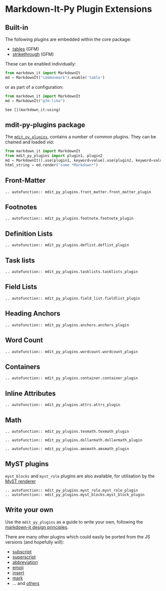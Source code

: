 # Markdown-It-Py Plugin Extensions

## Built-in

The following plugins are embedded within the core package:

- [tables](https://help.github.com/articles/organizing-information-with-tables/) (GFM)
- [strikethrough](https://help.github.com/articles/basic-writing-and-formatting-syntax/#styling-text) (GFM)

These can be enabled individually:

```python
from markdown_it import MarkdownIt
md = MarkdownIt("commonmark").enable('table')
```

or as part of a configuration:

```python
from markdown_it import MarkdownIt
md = MarkdownIt("gfm-like")
```

```{seealso}
See [](markdown_it:using)
```

## mdit-py-plugins package

The [`mdit_py_plugins`](https://github.com/executablebooks/mdit-py-plugins), contains a number of common plugins.
They can be chained and loaded *via*:

```python
from markdown_it import MarkdownIt
from mdit_py_plugins import plugin1, plugin2
md = MarkdownIt().use(plugin1, keyword=value).use(plugin2, keyword=value)
html_string = md.render("some *Markdown*")
```

## Front-Matter

```{eval-rst}
.. autofunction:: mdit_py_plugins.front_matter.front_matter_plugin
```

## Footnotes

```{eval-rst}
.. autofunction:: mdit_py_plugins.footnote.footnote_plugin
```

## Definition Lists

```{eval-rst}
.. autofunction:: mdit_py_plugins.deflist.deflist_plugin
```

## Task lists

```{eval-rst}
.. autofunction:: mdit_py_plugins.tasklists.tasklists_plugin
```

## Field Lists

```{eval-rst}
.. autofunction:: mdit_py_plugins.field_list.fieldlist_plugin
```

## Heading Anchors

```{eval-rst}
.. autofunction:: mdit_py_plugins.anchors.anchors_plugin
```

## Word Count

```{eval-rst}
.. autofunction:: mdit_py_plugins.wordcount.wordcount_plugin
```

## Containers

```{eval-rst}
.. autofunction:: mdit_py_plugins.container.container_plugin
```

## Inline Attributes

```{eval-rst}
.. autofunction:: mdit_py_plugins.attrs.attrs_plugin
```

## Math

```{eval-rst}
.. autofunction:: mdit_py_plugins.texmath.texmath_plugin
```

```{eval-rst}
.. autofunction:: mdit_py_plugins.dollarmath.dollarmath_plugin
```

```{eval-rst}
.. autofunction:: mdit_py_plugins.amsmath.amsmath_plugin
```

## MyST plugins

`myst_blocks` and `myst_role` plugins are also available, for utilisation by the [MyST renderer](https://myst-parser.readthedocs.io/en/latest/using/syntax.html)

```{eval-rst}
.. autofunction:: mdit_py_plugins.myst_role.myst_role_plugin
.. autofunction:: mdit_py_plugins.myst_blocks.myst_block_plugin
```

## Write your own

Use the `mdit_py_plugins` as a guide to write your own, following the [markdown-it design principles](markdown_it:architecture).

There are many other plugins which could easily be ported from the JS versions (and hopefully will):

- [subscript](https://github.com/markdown-it/markdown-it-sub)
- [superscript](https://github.com/markdown-it/markdown-it-sup)
- [abbreviation](https://github.com/markdown-it/markdown-it-abbr)
- [emoji](https://github.com/markdown-it/markdown-it-emoji)
- [insert](https://github.com/markdown-it/markdown-it-ins)
- [mark](https://github.com/markdown-it/markdown-it-mark)
- ... and [others](https://www.npmjs.org/browse/keyword/markdown-it-plugin)

